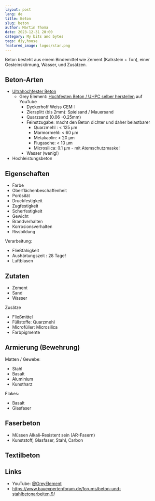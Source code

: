 ```yaml
---
layout: post
lang: de
title: Beton
slug: beton
author: Martin Thoma
date: 2023-12-31 20:00
category: My bits and bytes
tags: diy,house
featured_image: logos/star.png
---
```

Beton besteht aus einem Bindemittel wie Zement (Kalkstein + Ton), einer Gesteinskörnung, Wasser, und Zusätzen.

## Beton-Arten


* [Ultrahochfester Beton](https://de.wikipedia.org/wiki/Ultrahochfester_Beton)
    * Grey Element: [Hochfesten Beton / UHPC selber herstellen](https://www.youtube.com/watch?v=DHYNh2xqijs&t=75s) auf YouTube
        * Dyckerhoff Weiss CEM I
        * Ziersplitt (bis 2mm): Spielsand / Mauersand
        * Quarzsand (0.06 -0.25mm)
        * Feinstzugabe: macht den Beton dichter und daher belastbarer
            * Quarzmehl : < 125 µm
            * Marmormehl: < 60 µm
            * Metakaolin: < 20 µm
            * Flugasche: < 10 µm
            * Microsilica: 0.1 μm - mit Atemschutzmaske!
        * Wasser (wenig!)
* Hochleistungsbeton

## Eigenschaften

* Farbe
* Oberflächenbeschaffenheit
* Porösität
* Druckfestigkeit
* Zugfestigkeit
* Scherfestigkeit
* Gewicht
* Brandverhalten
* Korrosionsverhalten
* Rissbildung

Verarbeitung:

* Fließfähigkeit
* Aushärtungszeit : 28 Tage!
* Luftblasen

## Zutaten

* Zement
* Sand
* Wasser

Zusätze

* Fließmittel
* Füllstoffe: Quarzmehl
* Microfüller: Microsilica
* Farbpigmente

## Armierung (Bewehrung)

Matten / Gewebe:

* Stahl
* Basalt
* Aluminium
* Kunstharz

Flakes:

* Basalt
* Glasfaser

## Faserbeton

* Müssen Alkali-Resistent sein (AR-Fasern)
* Kunststoff, Glasfaser, Stahl, Carbon


## Textilbeton

## Links

* YouTube: [@GreyElement](https://www.youtube.com/@GreyElement)
* https://www.bauexpertenforum.de/forums/beton-und-stahlbetonarbeiten.9/
